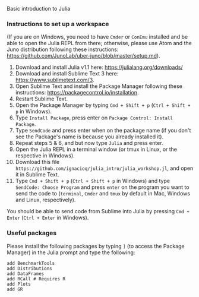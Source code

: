 Basic introduction to Julia

### Instructions to set up a workspace

(If you are on Windows, you need to have `Cmder` or `ConEmu` installed and be able to open the Julia REPL from there; otherwise, please use Atom and the Juno distribution following these instructions: https://github.com/JunoLab/uber-juno/blob/master/setup.md).

1. Download and install Julia v1.1 here: https://julialang.org/downloads/
2. Download and install Sublime Text 3 here: https://www.sublimetext.com/3.
3. Open Sublime Text and install the Package Manager following these instructions: https://packagecontrol.io/installation.
4. Restart Sublime Text.
5. Open the Package Manager by typing `Cmd + Shift + p` (`Ctrl + Shift + p` in Windows).
6. Type `Install Package`, press enter on `Package Control: Install Package`.
7. Type `SendCode` and press enter when on the package name (if you don't see the Package's name is because you already installed it).
8. Repeat steps 5 & 6, and but now type `Julia` and press enter.
11. Open the Julia REPL in a terminal window (or tmux in Linux, or the respective in Windows).
12. Download this file `https://github.com/ignacioq/julia_intro/julia_workshop.jl`, and open it in Sublime Text.
13. Type `Cmd + Shift + p` (`Ctrl + Shift + p` in Windows) and type `SendCode: Choose Program` and press `enter` on the program you want to send the code to
(`terminal`, `Cmder` and `tmux` by default in Mac, Windows and Linux, respectively).

You should be able to send code from Sublime into Julia by pressing `Cmd + Enter` (`Ctrl + Enter` in Windows).

### Useful packages

Please install the following packages by typing `]` (to access the Package Manager) in the Julia prompt and type the following:
```
add BenchmarkTools
add Distributions
add DataFrames
add RCall # Requires R
add Plots
add GR
```
